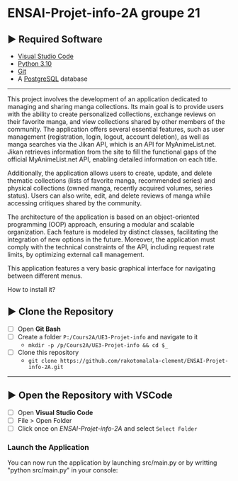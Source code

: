 # ENSAI-Projet-info-2A groupe 21

## :arrow_forward: Required Software

- [Visual Studio Code](https://code.visualstudio.com/)
- [Python 3.10](https://www.python.org/)
- [Git](https://git-scm.com/)
- A [PostgreSQL](https://www.postgresql.org/) database

---

This project involves the development of an application dedicated to managing and sharing manga collections. Its main goal is to provide users with the ability to create personalized collections, exchange reviews on their favorite manga, and view collections shared by other members of the community. The application offers several essential features, such as user management (registration, login, logout, account deletion), as well as manga searches via the Jikan API, which is an API for MyAnimeList.net. Jikan retrieves information from the site to fill the functional gaps of the official MyAnimeList.net API, enabling detailed information on each title.

Additionally, the application allows users to create, update, and delete thematic collections (lists of favorite manga, recommended series) and physical collections (owned manga, recently acquired volumes, series status). Users can also write, edit, and delete reviews of manga while accessing critiques shared by the community.

The architecture of the application is based on an object-oriented programming (OOP) approach, ensuring a modular and scalable organization. Each feature is modeled by distinct classes, facilitating the integration of new options in the future. Moreover, the application must comply with the technical constraints of the API, including request rate limits, by optimizing external call management.

This application features a very basic graphical interface for navigating between different menus.

How to install it?

## :arrow_forward: Clone the Repository

- [ ] Open **Git Bash**
- [ ] Create a folder `P:/Cours2A/UE3-Projet-info` and navigate to it
  - `mkdir -p /p/Cours2A/UE3-Projet-info && cd $_`
- [ ] Clone this repository
  - `git clone https://github.com/rakotomalala-clement/ENSAI-Projet-info-2A.git`

---

## :arrow_forward: Open the Repository with VSCode

- [ ] Open **Visual Studio Code**
- [ ] File > Open Folder
- [ ] Click once on *ENSAI-Projet-info-2A* and select `Select Folder`

### Launch the Application


You can now run the application by launching src/main.py or by writting "python src/main.py" in your console:
